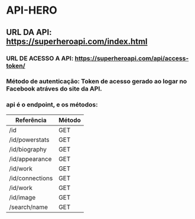 # API-HERO

## URL DA API: https://superheroapi.com/index.html
### URL DE ACESSO A API: https://superheroapi.com/api/access-token/

### Método de autenticação: Token de acesso gerado ao logar no Facebook atráves do site da API. 
### api é o endpoint, e os métodos:

| Referência    | Método        |
| ------------- | ------------- |
|/id            | GET           |
|/id/powerstats | GET           |
|/id/biography  | GET           |
|/id/appearance | GET           |
|/id/work       | GET           |
|/id/connections| GET           |
|/id/work       | GET           |
|/id/image      | GET           |
|/search/name   | GET           |
